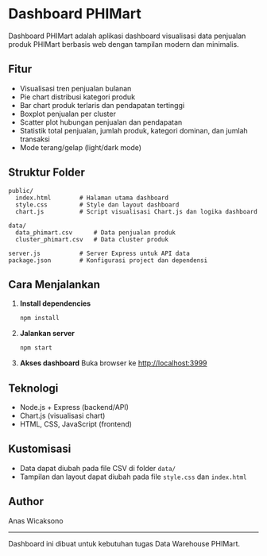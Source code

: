 # Dashboard PHIMart

Dashboard PHIMart adalah aplikasi dashboard visualisasi data penjualan produk PHIMart berbasis web dengan tampilan modern dan minimalis.

## Fitur
- Visualisasi tren penjualan bulanan
- Pie chart distribusi kategori produk
- Bar chart produk terlaris dan pendapatan tertinggi
- Boxplot penjualan per cluster
- Scatter plot hubungan penjualan dan pendapatan
- Statistik total penjualan, jumlah produk, kategori dominan, dan jumlah transaksi
- Mode terang/gelap (light/dark mode)

## Struktur Folder
```
public/
  index.html        # Halaman utama dashboard
  style.css         # Style dan layout dashboard
  chart.js          # Script visualisasi Chart.js dan logika dashboard

data/
  data_phimart.csv      # Data penjualan produk
  cluster_phimart.csv   # Data cluster produk

server.js           # Server Express untuk API data
package.json        # Konfigurasi project dan dependensi
```

## Cara Menjalankan
1. **Install dependencies**
   ```bash
   npm install
   ```
2. **Jalankan server**
   ```bash
   npm start
   ```
3. **Akses dashboard**
   Buka browser ke [http://localhost:3999](http://localhost:3999)

## Teknologi
- Node.js + Express (backend/API)
- Chart.js (visualisasi chart)
- HTML, CSS, JavaScript (frontend)

## Kustomisasi
- Data dapat diubah pada file CSV di folder `data/`
- Tampilan dan layout dapat diubah pada file `style.css` dan `index.html`

## Author
Anas Wicaksono

---
Dashboard ini dibuat untuk kebutuhan tugas Data Warehouse PHIMart.
